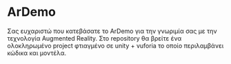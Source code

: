# ArDemo
Σας ευχαριστώ που κατεβάσατε το ArDemo για την γνωριμία σας με την τεχνολογία Augmented Reality.
Στο repository θα βρείτε ένα ολοκληρωμένο project φτιαγμένο σε unity + vuforia το οποίο περιλαμβάνει κώδικα και μοντέλα.
